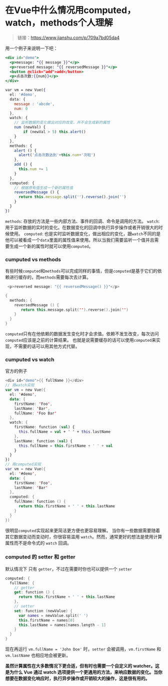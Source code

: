 # 在Vue中什么情况用computed，watch，methods个人理解

> 链接：https://www.jianshu.com/p/709a7bd05da4

用一个例子来说明一下吧：

```jsx
<div id="demo">
  <p>message: "{{ message }}"</p>
  <p>reversed message: "{{ reversedMessage }}"</p>
  <button @click="add">add</button>
  <p>点击次数:{{num}}</p>
</div>

var vm = new Vue({
  el: '#demo',
  data: {
    message : 'abcde',
    num: 0
  },
  watch: {
    // 监听数据的变化做出对应的改变，并不会生成新的属性
    num (newVal) {
        if (newVal > 5) this.alert()
    }
  },
  methods: {
    alert () {
      alert('点击次数达到'+this.num+'次啦')
    },
    add () {
      this.num += 1
    }
  },
  computed: { 
    // 根据原有值生成一个新的属性值
    reversedMessage () {
      return this.message.split('').reverse().join('')
    }
  }
})
```

`methods`: 存放的方法是一些内部方法、事件的回调、命令是调用的方法。
 `watch`: 用于监听数据的实时的变化。在数据变化的回调中执行异步操作或者开销很大的时候使用。
 `computed`: 也是实时监听数据变化，做出相应的变化，跟`watch`不同的是他可以被看成一个`data`里面的属性值来使用。所以当我们需要监听一个值并且需要生成一个新的属性时就可以使用`computed`。

### cumputed vs methods

有些时候`computed`和`methods`可以完成同样的事情，但是`computed`是基于它们的依赖进行缓存的，而`methods`需要每次去计算。

```kotlin
 <p>reversed message: "{{ reversedMessage() }}"</p>

{
  methods: {
    reversedMessage () {
       return this.message.split('').reverse().join('')
    }
  }
}
```

`computed`只有在他依赖的数据发生变化时才会求值。依赖不发生改变，每次访问`computed`应该是之前的计算结果。
 也就是说需要缓存的话可以使用`computed`来实现，不需要的话可以用其他方式代替。

### cumputed vs watch

官方的例子

```kotlin
<div id="demo">{{ fullName }}</div>
// 用watch实现
var vm = new Vue({
  el: '#demo',
  data: {
    firstName: 'Foo',
    lastName: 'Bar',
    fullName: 'Foo Bar'
  },
  watch: {
    firstName: function (val) {
      this.fullName = val + ' ' + this.lastName
    },
    lastName: function (val) {
      this.fullName = this.firstName + ' ' + val
    }
  }
})
// 用computed实现
var vm = new Vue({
  el: '#demo',
  data: {
    firstName: 'Foo',
    lastName: 'Bar'
  },
  computed: {
    fullName: function () {
      return this.firstName + ' ' + this.lastName
    }
  }
})
```

很明显`computed`实现起来更简洁更方便也更容易理解。
 当你有一些数据需要随着其它数据变动而变动时，你很容易滥用 `watch`。然而，通常更好的想法是使用计算属性而不是命令式的 `watch` 回调。

### computed 的 setter 和 getter

默认情况下 只有 `getter`，不过在需要时你也可以提供一个 `setter`

```kotlin
computed: {
  fullName: {
    // getter
    get: function () {
      return this.firstName + ' ' + this.lastName
    },
    // setter
    set: function (newValue) {
      var names = newValue.split(' ')
      this.firstName = names[0]
      this.lastName = names[names.length - 1]
    }
  }
}
```

现在再运行 `vm.fullName = 'John Doe'` 时，`setter` 会被调用，`vm.firstName` 和 `vm.lastName` 也相应地会被更新。

**虽然计算属性在大多数情况下更合适，但有时也需要一个自定义的 watcher。这是为什么 Vue 通过 watch 选项提供一个更通用的方法，来响应数据的变化。当你想要在数据变化响应时，执行异步操作或开销较大的操作，这是很有用的。**

